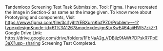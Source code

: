 Tandemloop Screening Test Task Submission.
Tool: Figma.
I have recreated the image in Section-2 as same as the image given. 
To know more about Prototyping and components, Visit https://www.figma.com/file/3ci1yjhtYEBXurnKixfPZ0/Problem---1?type=design&node-id=61%3A1267&mode=design&t=KwE464aiiHW57zkZ-1.
Google Drive Link: https://drive.google.com/drive/folders/1FbNaA2g_VDBjlz9fAWtPDPskR7PpE3aX?usp=sharing
Screening Test Completed.
